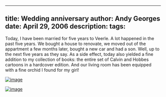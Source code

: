 -----
title:  Wedding anniversary
author: Andy Georges
date: April 29, 2006
description: 
tags: 
-----







Today, I have been married for five years to Veerle. A lot happened in
the past five years. We bought a house to renovate, we moved out of the
appartment a few months later, bought a new car and had a son. Well, up
to the next five years as they say. As a side effect, today also yielded
a fine addition to my collection of books: the entire set of Calvin and
Hobbes cartoons in a hardcover edition. And our living room has been
equipped with a fine orchid I found for my girl!


[![image](C3A02EA6-3F03-4B2A-A286-266CAEACD117-1.jpg)](http://www.flickr.com/photos/itkovian/136515899/)


[![image](C3A02EA6-3F03-4B2A-A286-266CAEACD117-2.jpg)](http://www.flickr.com/photos/itkovian/136516226/)




